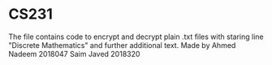 # CS231

The file contains code to encrypt and decrypt plain .txt files with staring line "Discrete Mathematics" and further additional text.
Made by 
Ahmed Nadeem 2018047
Saim Javed   2018320
